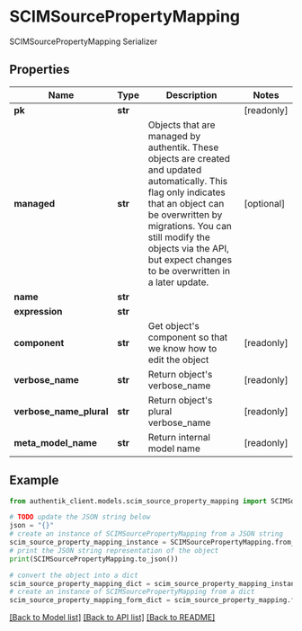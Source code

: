 # SCIMSourcePropertyMapping

SCIMSourcePropertyMapping Serializer

## Properties

Name | Type | Description | Notes
------------ | ------------- | ------------- | -------------
**pk** | **str** |  | [readonly] 
**managed** | **str** | Objects that are managed by authentik. These objects are created and updated automatically. This flag only indicates that an object can be overwritten by migrations. You can still modify the objects via the API, but expect changes to be overwritten in a later update. | [optional] 
**name** | **str** |  | 
**expression** | **str** |  | 
**component** | **str** | Get object&#39;s component so that we know how to edit the object | [readonly] 
**verbose_name** | **str** | Return object&#39;s verbose_name | [readonly] 
**verbose_name_plural** | **str** | Return object&#39;s plural verbose_name | [readonly] 
**meta_model_name** | **str** | Return internal model name | [readonly] 

## Example

```python
from authentik_client.models.scim_source_property_mapping import SCIMSourcePropertyMapping

# TODO update the JSON string below
json = "{}"
# create an instance of SCIMSourcePropertyMapping from a JSON string
scim_source_property_mapping_instance = SCIMSourcePropertyMapping.from_json(json)
# print the JSON string representation of the object
print(SCIMSourcePropertyMapping.to_json())

# convert the object into a dict
scim_source_property_mapping_dict = scim_source_property_mapping_instance.to_dict()
# create an instance of SCIMSourcePropertyMapping from a dict
scim_source_property_mapping_form_dict = scim_source_property_mapping.from_dict(scim_source_property_mapping_dict)
```
[[Back to Model list]](../README.md#documentation-for-models) [[Back to API list]](../README.md#documentation-for-api-endpoints) [[Back to README]](../README.md)



